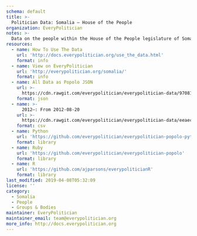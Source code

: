 ```yaml
---
schema: default
title: >-
  Politician Data: Somalia — House of the People
organization: EveryPolitician
notes: >-
  Data on the people within the House of the People legislature of Somalia.
resources:
  - name: How To Use The Data
    url: 'http://docs.everypolitician.org/use_the_data.html'
    format: info
  - name: View on EveryPolitician
    url: 'http://everypolitician.org/somalia/'
    format: info
  - name: All Data as Popolo JSON
    url: >-
      https://cdn.rawgit.com/everypolitician/everypolitician-data/97081da45cea148fd029d6cde438a0d17c81e6cc/data/Somalia/Lower/ep-popolo-v1.0.json
    format: json
  - name: >-
      2012–: From 2012-08-20
    url: >-
      https://cdn.rawgit.com/everypolitician/everypolitician-data/eeaec80de6ba4f3761cf8581f39a674ceb6182ee/data/Somalia/Lower/term-2012.csv
    format: csv
  - name: Python
    url: 'https://github.com/everypolitician/everypolitician-popolo-python'
    format: library
  - name: Ruby
    url: 'https://github.com/everypolitician/everypolitician-popolo'
    format: library
  - name: R
    url: 'https://github.com/ajparsons/everypoliticianR'
    format: library
last_modified: 2019-04-08T05:32:09
license: ''
category:
  - Somalia
  - People
  - Groups & Bodies
maintainer: EveryPolitician
maintainer_email: team@everypolitician.org
more_info: http://docs.everypolitician.org
---
```

